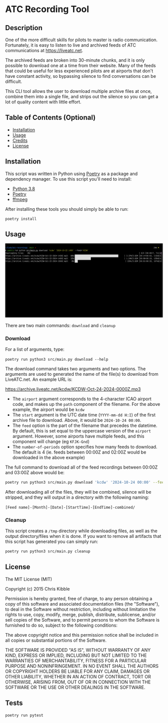 # ATC Recording Tool

## Description

One of the more difficult skills for pilots to master is radio communication. Fortunately, it is easy to listen to live and archived feeds of ATC communications at https://liveatc.net.

The archived feeds are broken into 30-minute chunks, and it is only possible to download one at a time from their website. Many of the feeds that could be useful for less experienced pilots are at airports that don't have constant activity, so bypassing silence to find conversations can be difficult.

This CLI tool allows the user to download multiple archive files at once, combine them into a single file, and strips out the silence so you can get a lot of quality content with little effort.

## Table of Contents (Optional)

- [Installation](#installation)
- [Usage](#usage)
- [Credits](#credits)
- [License](#license)

## Installation

This script was written in Python using [Poetry](https://python-poetry.org/) as a package and dependency manager. To use this script you'll need to install:

- [Python 3.8](https://www.python.org/downloads/release/python-380/)
- [Poetry](https://python-poetry.org/docs/#installation)
- [ffmpeg](https://formulae.brew.sh/formula/ffmpeg)

After installing these tools you should simply be able to run:

```
poetry install
```


## Usage

![Demo run](assets/images/atc-recording-download.png)

There are two main commands: `download` and `cleanup`

### Download

For a list of arguments, type:

`poetry run python3 src/main.py download --help`

The download command takes two arguments and two options. The arguments are used to generated the name of the file(s) to download from LiveATC.net. An example URL is:

https://archive.liveatc.net/kcdw/KCDW-Oct-24-2024-0000Z.mp3

- The `airport` argument corresponds to the 4-character ICAO airport code, and makes up the `path` component of the filename. For the above example, the airport would be `kcdw`
- The `start` argument is the UTC date time (`YYYY-mm-dd H:I`) of the first archive file to download. Above, it would be `2024-10-24 00:00`.
- The `feed` option is the part of the filename that precedes the datetime. By default, this is set equal to the uppercase version of the `airport` argument. However, some airports have multiple feeds, and this component will change (eg `KFJK-Gnd`)
- The `number-of-periods` option specifies how many feeds to download. The default is 4 (ie. feeds between 00:00Z and 02:00Z would be downloaded in the above example)

The full command to download all of the feed recordings between 00:00Z and 03:00Z above would be:

```bash
poetry run python3 src/main.py download 'kcdw' '2024-10-24 00:00' --feed='KCDW' --number-of-periods=6
```

After downloading all of the files, they will be combined, silence will be stripped, and they will output in a directory with the following naming:

`[Feed name]-[Month]-[Date]-[StartTime]-[EndTime]-combined/`

### Cleanup

This script creates a `/tmp` directory while downloading files, as well as the output directory/files when it is done. If you want to remove all artifacts that this script has generated you can simply run:

```bash
poetry run python3 src/main.py cleanup
```

## License
The MIT License (MIT)

Copyright (c) 2015 Chris Kibble

Permission is hereby granted, free of charge, to any person obtaining a copy of this software and associated documentation files (the "Software"), to deal in the Software without restriction, including without limitation the rights to use, copy, modify, merge, publish, distribute, sublicense, and/or sell copies of the Software, and to permit persons to whom the Software is furnished to do so, subject to the following conditions:

The above copyright notice and this permission notice shall be included in all copies or substantial portions of the Software.

THE SOFTWARE IS PROVIDED "AS IS", WITHOUT WARRANTY OF ANY KIND, EXPRESS OR IMPLIED, INCLUDING BUT NOT LIMITED TO THE WARRANTIES OF MERCHANTABILITY, FITNESS FOR A PARTICULAR PURPOSE AND NONINFRINGEMENT. IN NO EVENT SHALL THE AUTHORS OR COPYRIGHT HOLDERS BE LIABLE FOR ANY CLAIM, DAMAGES OR OTHER LIABILITY, WHETHER IN AN ACTION OF CONTRACT, TORT OR OTHERWISE, ARISING FROM, OUT OF OR IN CONNECTION WITH THE SOFTWARE OR THE USE OR OTHER DEALINGS IN THE SOFTWARE.

## Tests

```bash
poetry run pytest
```
